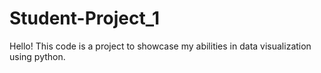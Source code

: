 # Student-Project_1

Hello! This code is a project to showcase my abilities in data visualization using python.
